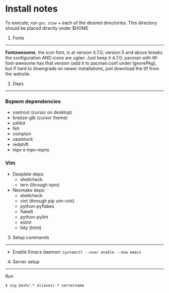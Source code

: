 Install notes
=============
To execute, run `gnu stow` + each of the desired directories. This directory should be placed directly under $HOME

1. Fonts 
--------
**Fontawesome**, the icon font, is at version 4.7.0; version 5 and above breaks the configuration AND icons are uglier. Just keep it 4.7.0; pacman with ttf-font-awesome has that version (add it to pacman.conf under IgnorePkg), but if hard to downgrade on newer installations, just download the ttf from the website. 

2. Deps
-------

### Bspwm dependencies
- xsetroot (cursor on desktop)
- breeze-gtk (cursor theme)
- sxhkd
- feh
- compton
- xautolock
- redshift
- mpv e mpv-mpris

### Vim
- Deoplete deps:
    - shellcheck
    - tern (through npm)
- Neomake deps:
    - shellcheck
    - vint (through pip vim-vint)
    - python-pyflakes
    - flake8
    - python-pylint
    - eslint
    - tidy (html)
    
3. Setup commands
-----------------
- Enable Emacs daemon: `systemctl --user enable --now emacs`

4. Server setup
---------------
Run 
    
    $ scp bash/.* aliases/.* servername
